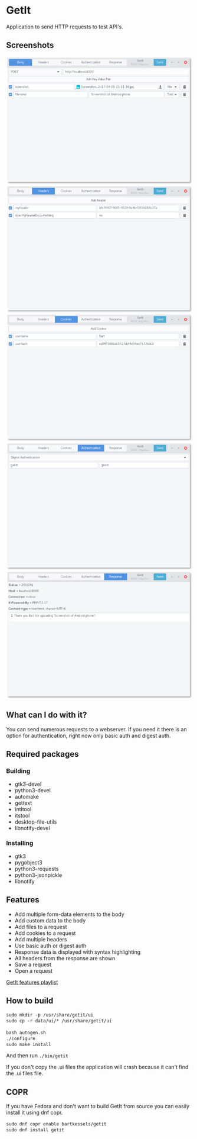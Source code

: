 # GetIt

Application to send HTTP requests to test API's.

## Screenshots

![GetIt Body](data/screenshots/body.png)
![GetIt Headers](data/screenshots/headers.png)
![GetIt Cookies](data/screenshots/cookies.png)
![GetIt Authentication](data/screenshots/authentication.png)
![GetIt Response](data/screenshots/response.png)

## What can I do with it?

You can send numerous requests to a webserver. If you need it there is an
option for authentication, right now only basic auth and digest auth.

## Required packages

### Building
- gtk3-devel
- python3-devel
- automake
- gettext
- intltool
- itstool
- desktop-file-utils
- libnotify-devel

### Installing
- gtk3
- pygobject3
- python3-requests
- python3-jsonpickle
- libnotify

## Features

- Add multiple form-data elements to the body
- Add custom data to the body
- Add files to a request
- Add cookies to a request
- Add multiple headers
- Use basic auth or digest auth
- Response data is displayed with syntax highlighting
- All headers from the response are shown
- Save a request
- Open a request

[GetIt features playlist](https://www.youtube.com/playlist?list=PLP-QZD6Cd0MWh7969cLZg31gO71s44Bk4)

## How to build
```
sudo mkdir -p /usr/share/getit/ui
sudo cp -r data/ui/* /usr/share/getit/ui

bash autogen.sh
./configure
sudo make install
```
And then run `./bin/getit`

If you don't copy the .ui files the application will crash because
it can't find the .ui files file.

## COPR

If you have Fedora and don't want to build GetIt from source you can easily install it using dnf copr.

```
sudo dnf copr enable bartkessels/getit
sudo dnf install getit
```
